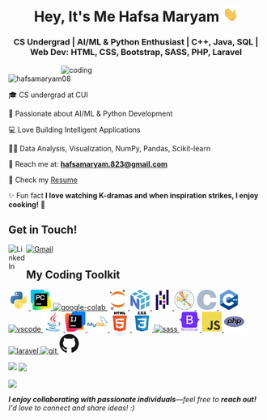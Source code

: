 <h1 align="center">Hey, It's Me Hafsa Maryam <img  src="https://raw.githubusercontent.com/ABSphreak/ABSphreak/master/gifs/Hi.gif" width="30px"> </h1>
<h3 align="center">CS Undergrad | AI/ML & Python Enthusiast | C++, Java, SQL | Web Dev: HTML, CSS, Bootstrap, SASS, PHP, Laravel</h3>
<img align="right" alt="coding" width="400" src="https://media3.giphy.com/media/v1.Y2lkPTc5MGI3NjExazd4MjhoNnc3cmlqcjkxODJmcHpyYmFlYzY2a3IxOWI3c2t6NThxZCZlcD12MV9pbnRlcm5hbF9naWZfYnlfaWQmY3Q9Zw/hpXdHPfFI5wTABdDx9/giphy.gif">

<p align="left"> <img src="https://komarev.com/ghpvc/?username=hafsamaryam08&label=Profile%20views&color=0e75b6&style=flat" alt="hafsamaryam08"/> </p>


🎓 CS undergrad at CUI

🤖 Passionate about AI/ML & Python Development

💻 Love Building Intelligent Applications

👨‍💻 Data Analysis, Visualization, NumPy, Pandas, Scikit-learn

📧 Reach me at: **hafsamaryam.823@gmail.com**

📑 Check my [Resume](https://drive.google.com/file/d/19qJD_-EKqXLWs8B_jYbVOJmVUAXQddum/view?usp=sharing)

✨ Fun fact **I love watching K-dramas and when inspiration strikes, I enjoy cooking!** 🍜

## Get in Touch!
   <a href="https://www.linkedin.com/in/hafsa-maryam08">
    <img align="left" src="https://www.vectorlogo.zone/logos/linkedin/linkedin-tile.svg" alt="LinkedIn" width="35px">
  </a>
  <a href="mailto:hafsamaryam.823@gmail.com">
    <img src="https://www.vectorlogo.zone/logos/gmail/gmail-tile.svg" alt="Gmail" width="35px">
  </a>
</p>

## My Coding Toolkit
<p align="left">
   <a href="https://www.python.org" target="_blank" rel="noreferrer"> <img src="https://raw.githubusercontent.com/devicons/devicon/master/icons/python/python-original.svg" alt="python" width="40" height="40"/> </a>
  <a href="https://www.jetbrains.com/pycharm/" target="_blank" rel="noreferrer"> <img src="https://raw.githubusercontent.com/devicons/devicon/master/icons/pycharm/pycharm-original.svg" alt="pycharm" width="40" height="40"/> </a>
  <a href="https://colab.research.google.com/" target="_blank" rel="noreferrer"> <img src="https://colab.research.google.com/img/colab_favicon.ico" alt="google-colab" width="40" height="40"/> </a>
  <a href="https://jupyter.org/" target="_blank" rel="noreferrer"> <img src="https://raw.githubusercontent.com/devicons/devicon/master/icons/jupyter/jupyter-original.svg" alt="jupyter" width="40" height="40"/> </a>
   <a href="https://numpy.org/" target="_blank"> <img src="https://raw.githubusercontent.com/devicons/devicon/master/icons/numpy/numpy-original.svg" alt="numpy" width="40" height="40"/> </a>
  <a href="https://pandas.pydata.org/" target="_blank"> <img src="https://raw.githubusercontent.com/devicons/devicon/master/icons/pandas/pandas-original.svg" alt="pandas" width="40" height="40"/> </a>
  <a href="https://matplotlib.org/" target="_blank"> <img src="https://raw.githubusercontent.com/devicons/devicon/master/icons/matplotlib/matplotlib-original.svg" alt="matplotlib" width="40" height="40"/> </a>
  <a href="https://www.w3schools.com/cs/" target="_blank" rel="noreferrer"> <img src="https://raw.githubusercontent.com/devicons/devicon/master/icons/c/c-original.svg" alt="c" width="40" height="40"/> </a>
  <a href="https://www.w3schools.com/cpp/" target="_blank" rel="noreferrer"> <img src="https://raw.githubusercontent.com/devicons/devicon/master/icons/cplusplus/cplusplus-original.svg" alt="cplusplus" width="40" height="40"/> </a>
  <a href="https://code.visualstudio.com/" target="_blank" rel="noreferrer"> <img src="https://code.visualstudio.com/favicon.ico" alt="vscode" width="40" height="40"/> </a>
  <a href="https://www.java.com" target="_blank" rel="noreferrer"> <img src="https://raw.githubusercontent.com/devicons/devicon/master/icons/java/java-original.svg" alt="java" width="40" height="40"/> </a>
  <a href="https://www.jetbrains.com/idea/" target="_blank" rel="noreferrer"> <img src="https://raw.githubusercontent.com/devicons/devicon/master/icons/intellij/intellij-original.svg" alt="intellij" width="40" height="40"/> </a>
  <a href="https://www.mysql.com/" target="_blank" rel="noreferrer"> <img src="https://raw.githubusercontent.com/devicons/devicon/master/icons/mysql/mysql-original-wordmark.svg" alt="mysql" width="40" height="40"/> </a>
  <a href="https://www.w3.org/html/" target="_blank" rel="noreferrer"> <img src="https://raw.githubusercontent.com/devicons/devicon/master/icons/html5/html5-original-wordmark.svg" alt="html5" width="40" height="40"/> </a>
  <a href="https://www.w3schools.com/css/" target="_blank" rel="noreferrer"> <img src="https://raw.githubusercontent.com/devicons/devicon/master/icons/css3/css3-original-wordmark.svg" alt="css3" width="40" height="40"/> </a>
  <a href="https://sass-lang.com/" target="_blank" rel="noreferrer"> <img src="https://cdn.worldvectorlogo.com/logos/sass-1.svg" alt="sass" width="40" height="40"/> </a>
  <a href="https://getbootstrap.com" target="_blank" rel="noreferrer"> <img src="https://raw.githubusercontent.com/devicons/devicon/master/icons/bootstrap/bootstrap-plain-wordmark.svg" alt="bootstrap" width="40" height="40"/> </a>
  <a href="https://developer.mozilla.org/en-US/docs/Web/JavaScript" target="_blank" rel="noreferrer"> <img src="https://raw.githubusercontent.com/devicons/devicon/master/icons/javascript/javascript-original.svg" alt="javascript" width="40" height="40"/ </a>
  <a href="https://www.php.net" target="_blank" rel="noreferrer"> <img src="https://raw.githubusercontent.com/devicons/devicon/master/icons/php/php-original.svg" alt="php" width="40" height="40"/> </a>
  <a href="https://laravel.com/" target="_blank" rel="noreferrer"> <img src="https://laravel.com/img/logotype.min.svg" alt="laravel" width="40" height="40"/> </a>
  <a href="https://git-scm.com/" target="_blank" rel="noreferrer"> <img src="https://www.vectorlogo.zone/logos/git-scm/git-scm-icon.svg" alt="git" width="40" height="40"/> </a>
  <a href="https://github.com/" target="_blank" rel="noreferrer"> <img src="https://raw.githubusercontent.com/devicons/devicon/master/icons/github/github-original.svg" alt="github" width="40" height="40"/> </a> 
</p>

<p><img align="left" src="https://github-readme-stats.vercel.app/api/top-langs?username=hafsamaryam08&show_icons=true&locale=en&layout=compact&theme=tokyonight" /></p> 
<p>&nbsp;<img align="center" src="https://github-readme-stats.vercel.app/api?username=hafsamaryam08&show_icons=true&locale=en&theme=tokyonight" /></p> 
<p><img align="center" src="https://github-readme-streak-stats.herokuapp.com/?user=hafsamaryam08&theme=tokyonight" /></p>

<em><b>I enjoy collaborating with passionate individuals</b>—feel free to <b>reach out!</b> I'd love to connect and share ideas! :)</em>

